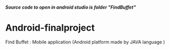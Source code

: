 #### _Source code to open in android studio is folder "FindBuffet"_

# Android-finalproject
Find Buffet : Mobile application (Android platform made by JAVA language ) 
